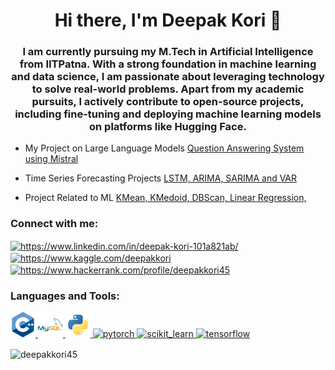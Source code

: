 <h1 align="center">Hi there, I'm Deepak Kori 👋</h1>
<h3 align="center">I am currently pursuing my M.Tech in Artificial Intelligence from 
IITPatna. With a strong foundation in machine learning and data science, I am passionate about leveraging technology to solve real-world problems. Apart from my academic pursuits, I actively contribute to open-source projects, including fine-tuning and deploying machine learning models on platforms like Hugging Face.</h3>

- My Project on Large Language Models [Question Answering System using Mistral](https://github.com/Deepakkori45/QuestionAnsweringUsingMistral)

- Time Series Forecasting Projects [LSTM, ARIMA, SARIMA and VAR](https://github.com/Deepakkori45/Time_Series_Forecasting)

- Project Related to ML [KMean, KMedoid, DBScan, Linear Regression,](https://github.com/Deepakkori45/Machine-Learning-)


<h3 align="left">Connect with me:</h3>
<p align="left">
<a href="https://linkedin.com/in/https://www.linkedin.com/in/deepak-kori-101a821ab/" target="blank"><img align="center" src="https://raw.githubusercontent.com/rahuldkjain/github-profile-readme-generator/master/src/images/icons/Social/linked-in-alt.svg" alt="https://www.linkedin.com/in/deepak-kori-101a821ab/" height="30" width="40" /></a>
<a href="https://kaggle.com/https://www.kaggle.com/deepakkori" target="blank"><img align="center" src="https://raw.githubusercontent.com/rahuldkjain/github-profile-readme-generator/master/src/images/icons/Social/kaggle.svg" alt="https://www.kaggle.com/deepakkori" height="30" width="40" /></a>
<a href="https://www.hackerearth.com/https://www.hackerrank.com/profile/deepakkori45" target="blank"><img align="center" src="https://raw.githubusercontent.com/rahuldkjain/github-profile-readme-generator/master/src/images/icons/Social/hackerearth.svg" alt="https://www.hackerrank.com/profile/deepakkori45" height="30" width="40" /></a>
</p>

<h3 align="left">Languages and Tools:</h3>
<p align="left"> <a href="https://www.w3schools.com/cpp/" target="_blank" rel="noreferrer"> <img src="https://raw.githubusercontent.com/devicons/devicon/master/icons/cplusplus/cplusplus-original.svg" alt="cplusplus" width="40" height="40"/> </a> <a href="https://www.mysql.com/" target="_blank" rel="noreferrer"> <img src="https://raw.githubusercontent.com/devicons/devicon/master/icons/mysql/mysql-original-wordmark.svg" alt="mysql" width="40" height="40"/> </a> <a href="https://www.python.org" target="_blank" rel="noreferrer"> <img src="https://raw.githubusercontent.com/devicons/devicon/master/icons/python/python-original.svg" alt="python" width="40" height="40"/> </a> <a href="https://pytorch.org/" target="_blank" rel="noreferrer"> <img src="https://www.vectorlogo.zone/logos/pytorch/pytorch-icon.svg" alt="pytorch" width="40" height="40"/> </a> <a href="https://scikit-learn.org/" target="_blank" rel="noreferrer"> <img src="https://upload.wikimedia.org/wikipedia/commons/0/05/Scikit_learn_logo_small.svg" alt="scikit_learn" width="40" height="40"/> </a> <a href="https://www.tensorflow.org" target="_blank" rel="noreferrer"> <img src="https://www.vectorlogo.zone/logos/tensorflow/tensorflow-icon.svg" alt="tensorflow" width="40" height="40"/> </a> </p>

<p><img align="center" src="https://github-readme-stats.vercel.app/api/top-langs?username=deepakkori45&show_icons=true&locale=en&layout=compact" alt="deepakkori45" /></p>
